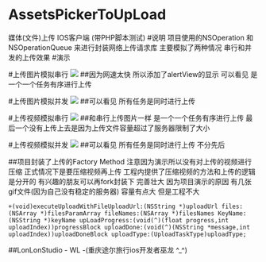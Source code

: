 # AssetsPickerToUpLoad
媒体(文件)上传 IOS客户端 (带PHP脚本测试)
#说明
项目使用的NSOperation 和 NSOperationQueue 来进行封装网络上传请求库
主要模拟了两种情况 串行和并发的上传效果
#演示

#上传图片模拟串行
 ![](https://github.com/HotWordland/AssetsPickerToUpLoad/blob/master/演示说明/orderTask.gif)
##因为网速太快 所以添加了alertView的显示 可以看见 是一个一个任务有序进行上传

#上传图片模拟并发
 ![](https://github.com/HotWordland/AssetsPickerToUpLoad/blob/master/演示说明/complicationTask.gif)
##可以看见 所有任务是同时进行上传


#上传视频模拟串行
 ![](https://github.com/HotWordland/AssetsPickerToUpLoad/blob/master/演示说明/orderVideoTask.gif)
##和串行上传图片一样 是一个一个任务有序进行上传 最后一个没有上传上去是因为上传文件容量超过了服务器限制了大小

#上传视频模拟并发
 ![](https://github.com/HotWordland/AssetsPickerToUpLoad/blob/master/演示说明/complicationVideoTask.gif)
##可以看见 所有任务是同时进行上传 不分先后

##项目封装了上传的Factory Method 注意因为演示所以没有对上传的视频进行压缩 正式情况下是要压缩视频再上传 工程内提供了压缩视频的方法和上传的逻辑是分开的 有兴趣的朋友可以再fork封装下 完善壮大 因为项目演示的原因 有几张gif文件(因为自己没有稳定的服务器) 容量有点大 但是工程不大
```
+(void)executeUploadWithFileUploadUrl:(NSString *)uploadUrl files:(NSArray *)filesParamArray fileNames:(NSArray *)filesNames KeyName:(NSString *)keyName upLoadProgress:(void(^)(float progress,int uploadIndex))progressBlock uploadDone:(void(^)(NSString *message,int uploadIndex))uploadDoneBlock uploadType:(UploadTaskType)uploadType;
```

##LonLonStudio - WL -(重庆途尔旅行ios开发者巫龙 ^_^)
